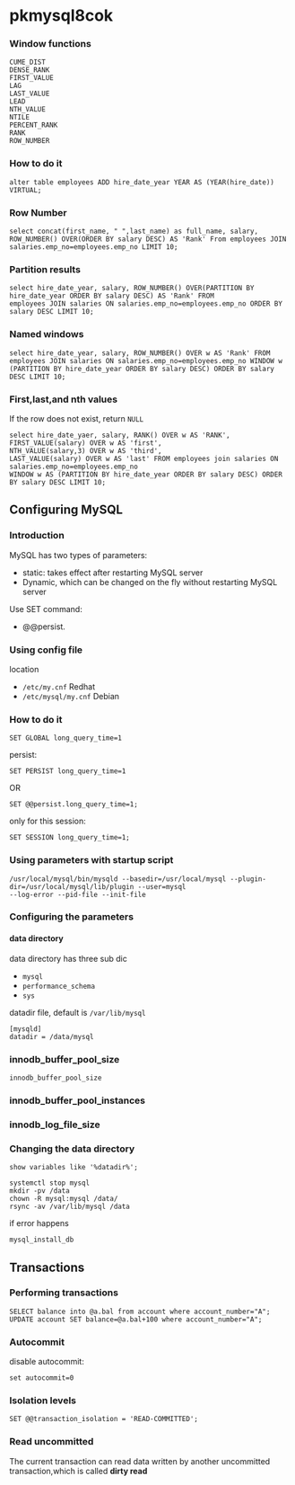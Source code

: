 # pkmysql8cok
### Window functions
```
CUME_DIST
DENSE_RANK
FIRST_VALUE
LAG
LAST_VALUE
LEAD
NTH_VALUE
NTILE
PERCENT_RANK
RANK
ROW_NUMBER
```
### How to do it
```
alter table employees ADD hire_date_year YEAR AS (YEAR(hire_date)) VIRTUAL;
```

### Row Number
```
select concat(first_name, " ",last_name) as full_name, salary, ROW_NUMBER() OVER(ORDER BY salary DESC) AS 'Rank' From employees JOIN
salaries.emp_no=employees.emp_no LIMIT 10;
```

### Partition results
```
select hire_date_year, salary, ROW_NUMBER() OVER(PARTITION BY hire_date_year ORDER BY salary DESC) AS 'Rank' FROM
employees JOIN salaries ON salaries.emp_no=employees.emp_no ORDER BY salary DESC LIMIT 10;
```

### Named windows
```
select hire_date_year, salary, ROW_NUMBER() OVER w AS 'Rank' FROM
employees JOIN salaries ON salaries.emp_no=employees.emp_no WINDOW w (PARTITION BY hire_date_year ORDER BY salary DESC) ORDER BY salary DESC LIMIT 10;
```

### First,last,and nth values
If the row does not exist, return `NULL`
```
select hire_date_yaer, salary, RANK() OVER w AS 'RANK',
FIRST_VALUE(salary) OVER w AS 'first',
NTH_VALUE(salary,3) OVER w AS 'third',
LAST_VALUE(salary) OVER w AS 'last' FROM employees join salaries ON salaries.emp_no=employees.emp_no
WINDOW w AS (PARTITION BY hire_date_year ORDER BY salary DESC) ORDER BY salary DESC LIMIT 10;
```


## Configuring MySQL
### Introduction
MySQL has two types of parameters:
- static: takes effect after restarting MySQL server
- Dynamic, which can be changed on the fly without restarting MySQL server

Use SET command:
- @@persist.

### Using config file
location
- `/etc/my.cnf`  Redhat
- `/etc/mysql/my.cnf`  Debian


### How to do it

```
SET GLOBAL long_query_time=1
```
persist:
```
SET PERSIST long_query_time=1
```

OR
```
SET @@persist.long_query_time=1;
```
only for this session:
```
SET SESSION long_query_time=1;
```


### Using parameters with startup script
```
/usr/local/mysql/bin/mysqld --basedir=/usr/local/mysql --plugin-dir=/usr/local/mysql/lib/plugin --user=mysql
--log-error --pid-file --init-file
```

### Configuring the parameters
#### data directory
data directory has three sub dic
- `mysql`
- `performance_schema`
- `sys`

datadir file, default is ```/var/lib/mysql```
```
[mysqld]
datadir = /data/mysql
```

### innodb_buffer_pool_size
```
innodb_buffer_pool_size
```

### innodb_buffer_pool_instances

### innodb_log_file_size

### Changing the data directory
```
show variables like '%datadir%';
```
```
systemctl stop mysql
mkdir -pv /data
chown -R mysql:mysql /data/
rsync -av /var/lib/mysql /data
```
if error happens
```
mysql_install_db
```


## Transactions
### Performing transactions
```
SELECT balance into @a.bal from account where account_number="A";
UPDATE account SET balance=@a.bal+100 where account_number="A";
```
### Autocommit
disable autocommit:
```
set autocommit=0
```

### Isolation levels
```
SET @@transaction_isolation = 'READ-COMMITTED';
```


### Read uncommitted
The current transaction can read data written by another uncommitted transaction,which is called __dirty read__
